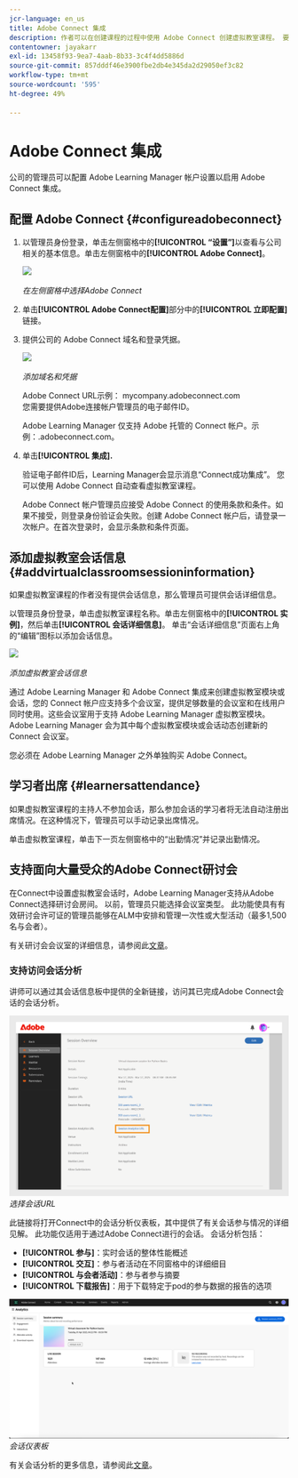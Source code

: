 ```yaml
---
jcr-language: en_us
title: Adobe Connect 集成
description: 作者可以在创建课程的过程中使用 Adobe Connect 创建虚拟教室课程。 要为 Adobe Learning Manager 帐户启用 Adobe Connect，请与所在公司的管理员联系。
contentowner: jayakarr
exl-id: 13458f93-9ea7-4aab-8b33-3c4f4dd5886d
source-git-commit: 857dddf46e3900fbe2db4e345da2d29050ef3c82
workflow-type: tm+mt
source-wordcount: '595'
ht-degree: 49%

---
```


# Adobe Connect 集成

公司的管理员可以配置 Adobe Learning Manager 帐户设置以启用 Adobe Connect 集成。

## 配置 Adobe Connect {#configureadobeconnect}

1. 以管理员身份登录，单击左侧窗格中的&#x200B;**[!UICONTROL “设置”]**&#x200B;以查看与公司相关的基本信息。单击左侧窗格中的&#x200B;**[!UICONTROL Adobe Connect]**。

   ![](assets/left-pane.png)

   *在左侧窗格中选择Adobe Connect*

1. 单击&#x200B;**[!UICONTROL Adobe Connect配置]**&#x200B;部分中的&#x200B;**[!UICONTROL 立即配置]**&#x200B;链接。

   <!--![](assets/configure-now-connect.png)-->

1. 提供公司的 Adobe Connect 域名和登录凭据。

   ![](assets/adobeconnect-config.png)

   *添加域名和凭据*

   Adobe Connect URL示例： mycompany.adobeconnect.com\
   您需要提供Adobe连接帐户管理员的电子邮件ID。

   Adobe Learning Manager 仅支持 Adobe 托管的 Connect 帐户。示例：.adobeconnect.com。

1. 单击&#x200B;**[!UICONTROL 集成].**

   验证电子邮件ID后，Learning Manager会显示消息“Connect成功集成”。 您可以使用 Adobe Connect 自动查看虚拟教室课程。

   Adobe Connect 帐户管理员应接受 Adobe Connect 的使用条款和条件。如果不接受，则登录身份验证会失败。创建 Adobe Connect 帐户后，请登录一次帐户。在首次登录时，会显示条款和条件页面。

   <!--![](assets/mail-confirmation.png)-->

## 添加虚拟教室会话信息 {#addvirtualclassroomsessioninformation}

如果虚拟教室课程的作者没有提供会话信息，那么管理员可提供会话详细信息。

以管理员身份登录，单击虚拟教室课程名称。单击左侧窗格中的&#x200B;**[!UICONTROL 实例]**，然后单击&#x200B;**[!UICONTROL 会话详细信息]**。  单击“会话详细信息”页面右上角的“编辑”图标以添加会话信息。

![](assets/session-creation-admin.png)

*添加虚拟教室会话信息*

通过 Adobe Learning Manager 和 Adobe Connect 集成来创建虚拟教室模块或会话，您的 Connect 帐户应支持多个会议室，提供足够数量的会议室和在线用户同时使用。这些会议室用于支持 Adobe Learning Manager 虚拟教室模块。Adobe Learning Manager 会为其中每个虚拟教室模块或会话动态创建新的 Connect 会议室。

您必须在 Adobe Learning Manager 之外单独购买 Adobe Connect。

## 学习者出席 {#learnersattendance}

如果虚拟教室课程的主持人不参加会话，那么参加会话的学习者将无法自动注册出席情况。在这种情况下，管理员可以手动记录出席情况。

单击虚拟教室课程，单击下一页左侧窗格中的“出勤情况”并记录出勤情况。

## 支持面向大量受众的Adobe Connect研讨会

在Connect中设置虚拟教室会话时，Adobe Learning Manager支持从Adobe Connect选择研讨会房间。 以前，管理员只能选择会议室类型。 此功能使具有有效研讨会许可证的管理员能够在ALM中安排和管理一次性或大型活动（最多1,500名与会者）。

有关研讨会会议室的详细信息，请参阅此[文章](https://helpx.adobe.com/cn/adobe-connect/using/creating-seminars.html)。

### 支持访问会话分析

讲师可以通过其会话信息板中提供的全新链接，访问其已完成Adobe Connect会话的会话分析。

![](assets/adobe-connect-session-url.png)
_选择会话URL_

此链接将打开Connect中的会话分析仪表板，其中提供了有关会话参与情况的详细见解。
此功能仅适用于通过Adobe Connect进行的会话。 会话分析包括：

* **[!UICONTROL 参与]**：实时会话的整体性能概述
* **[!UICONTROL 交互]**：参与者活动在不同窗格中的详细细目
* **[!UICONTROL 与会者活动]**：参与者参与摘要
* **[!UICONTROL 下载报告]**：用于下载特定于pod的参与数据的报告的选项

![](assets/session-dashboard.png)
_会话仪表板_

有关会话分析的更多信息，请参阅此[文章](https://helpx.adobe.com/in/adobe-connect/using/session-dashboard.html)。
